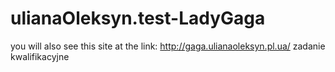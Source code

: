 # ulianaOleksyn.test-LadyGaga
you will also see this site at the link:  http://gaga.ulianaoleksyn.pl.ua/
zadanie kwalifikacyjne

